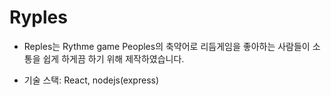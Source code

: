 # Ryples

- Reples는 Rythme game Peoples의 축약어로 리듬게임을 좋아하는 사람들이 소통을 쉽게 하게끔 하기 위해 제작하였습니다.

- 기술 스택: React, nodejs(express)
